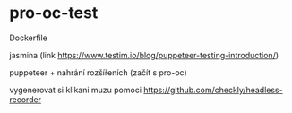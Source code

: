 # pro-oc-test


Dockerfile

jasmina (link https://www.testim.io/blog/puppeteer-testing-introduction/)

puppeteer + nahrání rozšířeních (začít s pro-oc)

vygenerovat si klikani muzu pomoci  https://github.com/checkly/headless-recorder
